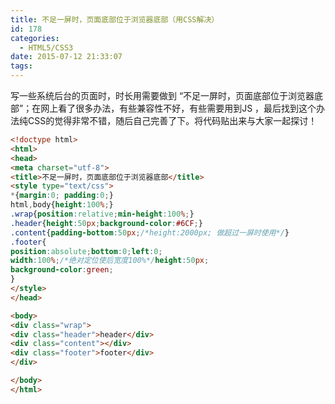 ```yaml
---
title: 不足一屏时，页面底部位于浏览器底部（用CSS解决）
id: 178
categories:
  - HTML5/CSS3
date: 2015-07-12 21:33:07
tags:
---
```


写一些系统后台的页面时，时长用需要做到 “不足一屏时，页面底部位于浏览器底部”；在网上看了很多办法，有些兼容性不好，有些需要用到JS ，最后找到这个办法纯CSS的觉得非常不错，随后自己完善了下。将代码贴出来与大家一起探讨！

```html
<!doctype html>
<html>
<head>
<meta charset="utf-8">
<title>不足一屏时，页面底部位于浏览器底部</title>
<style type="text/css">
*{margin:0; padding:0;}
html,body{height:100%;}
.wrap{position:relative;min-height:100%;}
.header{height:50px;background-color:#6CF;}
.content{padding-bottom:50px;/*height:2000px; 做超过一屏时使用*/}
.footer{
position:absolute;bottom:0;left:0;
width:100%;/*绝对定位使后宽度100%*/height:50px;
background-color:green;
}
</style>
</head>

<body>
<div class="wrap">
<div class="header">header</div>
<div class="content"></div>
<div class="footer">footer</div>
</div>

</body>
</html>
```
